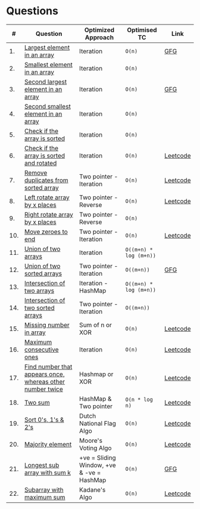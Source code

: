 # Questions

| **#** | **Question**                                                                                                                              | **Optimized Approach**                    | **Optimised TC**       | **Link**                                                                                                                                                                                 |
| ----- | ----------------------------------------------------------------------------------------------------------------------------------------- | ----------------------------------------- | ---------------------- | ---------------------------------------------------------------------------------------------------------------------------------------------------------------------------------------- |
| 1.    | [Largest element in an array](https://github.com/ssm0801/DSA-using-Java/blob/master/Arrays/Question1.java)                                | Iteration                                 | `O(n)`                 | [GFG](https://www.geeksforgeeks.org/problems/largest-element-in-array4009/0?utm_source=youtube&utm_medium=collab_striver_ytdescription&utm_campaign=largest-element-in-array)            |
| 2.    | [Smallest element in an array](https://github.com/ssm0801/DSA-using-Java/blob/master/Arrays/Question1.java)                               | Iteration                                 | `O(n)`                 |
| 3.    | [Second largest element in an array](https://github.com/ssm0801/DSA-using-Java/blob/master/Arrays/Question2.java)                         | Iteration                                 | `O(n)`                 | [GFG](https://www.geeksforgeeks.org/problems/second-largest3735/1?utm_source=youtube&utm_medium=collab_striver_ytdescription&utm_campaign=second-largest)                                |
| 4.    | [Second smallest element in an array](https://github.com/ssm0801/DSA-using-Java/blob/master/Arrays/Question2.java)                        | Iteration                                 | `O(n)`                 |
| 5.    | [Check if the array is sorted](https://github.com/ssm0801/DSA-using-Java/blob/master/Arrays/Question6.java)                               | Iteration                                 | `O(n)`                 |
| 6.    | [Check if the array is sorted and rotated](https://github.com/ssm0801/DSA-using-Java/blob/master/Arrays/Question6.java)                   | Iteration                                 | `O(n)`                 | [Leetcode](https://leetcode.com/problems/check-if-array-is-sorted-and-rotated/description/)                                                                                              |
| 7.    | [Remove duplicates from sorted array](https://github.com/ssm0801/DSA-using-Java/blob/master/Arrays/Question3.java)                        | Two pointer - Iteration                   | `O(n)`                 | [Leetcode](https://leetcode.com/problems/remove-duplicates-from-sorted-array/description/)                                                                                               |
| 8.    | [Left rotate array by x places](https://github.com/ssm0801/DSA-using-Java/blob/master/Arrays/Question4.java)                              | Two pointer - Reverse                     | `O(n)`                 | [Leetcode](https://leetcode.com/problems/rotate-array/description/)                                                                                                                      |
| 9.    | [Right rotate array by x places](https://github.com/ssm0801/DSA-using-Java/blob/master/Arrays/Question4.java)                             | Two pointer - Reverse                     | `O(n)`                 |
| 10.   | [Move zeroes to end](https://github.com/ssm0801/DSA-using-Java/blob/master/Arrays/Question5.java)                                         | Two pointer - Iteration                   | `O(n)`                 | [Leetcode](https://leetcode.com/problems/move-zeroes/description/)                                                                                                                       |
| 11.   | [Union of two arrays](https://github.com/ssm0801/DSA-using-Java/blob/master/Arrays/Question7.java)                                        | Iteration                                 | `O((m+n) * log (m+n))` |
| 12.   | [Union of two sorted arrays](https://github.com/ssm0801/DSA-using-Java/blob/master/Arrays/Question7.java)                                 | Two pointer - Iteration                   | `O((m+n))`             | [GFG](https://www.geeksforgeeks.org/problems/union-of-two-sorted-arrays-1587115621/1?utm_source=youtube&utm_medium=collab_striver_ytdescription&utm_campaign=union-of-two-sorted-arrays) |
| 13.   | [Intersection of two arrays](https://github.com/ssm0801/DSA-using-Java/blob/master/Arrays/Question8.java)                                 | Iteration - HashMap                       | `O((m+n) * log (m+n))` |
| 14.   | [Intersection of two sorted arrays](https://github.com/ssm0801/DSA-using-Java/blob/master/Arrays/Question8.java)                          | Two pointer - Iteration                   | `O((m+n))`             |
| 15.   | [Missing number in array](https://github.com/ssm0801/DSA-using-Java/blob/master/Arrays/Question9.java)                                    | Sum of n or XOR                           | `O(n)`                 | [Leetcode](https://leetcode.com/problems/missing-number/description/)                                                                                                                    |
| 16.   | [Maximum consecutive ones](https://github.com/ssm0801/DSA-using-Java/blob/master/Arrays/Question10.java)                                  | Iteration                                 | `O(n)`                 | [Leetcode](https://leetcode.com/problems/max-consecutive-ones/description/)                                                                                                              |
| 17.   | [Find number that appears once, whereas other number twice](https://github.com/ssm0801/DSA-using-Java/blob/master/Arrays/Question11.java) | Hashmap or XOR                            | `O(n)`                 | [Leetcode](https://leetcode.com/problems/single-number/description/)                                                                                                                     |
| 18.   | [Two sum](https://github.com/ssm0801/DSA-using-Java/blob/master/Arrays/Question13.java)                                                   | HashMap & Two pointer                     | `O(n * log n)`         | [Leetcode](https://leetcode.com/problems/two-sum/description/)                                                                                                                           |
| 19.   | [Sort 0's, 1's & 2's](https://github.com/ssm0801/DSA-using-Java/blob/master/Arrays/Question14.java)                                       | Dutch National Flag Algo                  | `O(n)`                 | [Leetcode](https://leetcode.com/problems/sort-colors/description/)                                                                                                                       |
| 20.   | [Majority element](https://github.com/ssm0801/DSA-using-Java/blob/master/Arrays/Question15.java)                                          | Moore's Voting Algo                       | `O(n)`                 | [Leetcode](https://leetcode.com/problems/majority-element/description/)                                                                                                                  |
| 21.   | [Longest sub array with sum k](https://github.com/ssm0801/DSA-using-Java/blob/master/Arrays/Question12.java)                              | +ve = Sliding Window, +ve & -ve = HashMap | `O(n)`                 | [GFG](https://www.geeksforgeeks.org/problems/longest-sub-array-with-sum-k0809/1?utm_source=youtube&utm_medium=collab_striver_ytdescription&utm_campaign=longest-sub-array-with-sum-k)    |
| 22.   | [Subarray with maximum sum](https://github.com/ssm0801/DSA-using-Java/blob/master/Arrays/Question16.java)                                 | Kadane's Algo                             | `O(n)`                 | [Leetcode](https://leetcode.com/problems/maximum-subarray/description/)                                                                                                                  |
